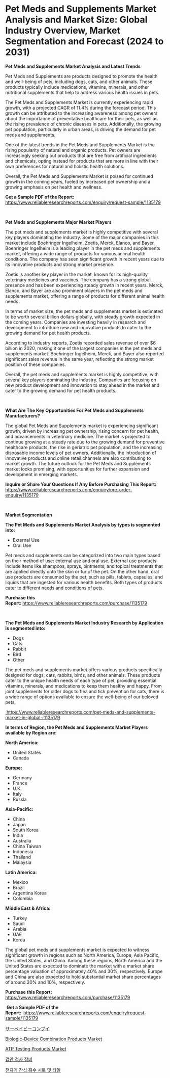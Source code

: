 <p><h1>Pet Meds and Supplements Market Analysis and Market Size: Global Industry Overview, Market Segmentation and Forecast (2024 to 2031)</h1></p><p><strong>Pet Meds and Supplements Market Analysis and Latest Trends</strong></p>
<p><p>Pet Meds and Supplements are products designed to promote the health and well-being of pets, including dogs, cats, and other animals. These products typically include medications, vitamins, minerals, and other nutritional supplements that help to address various health issues in pets.</p><p>The Pet Meds and Supplements Market is currently experiencing rapid growth, with a projected CAGR of 11.4% during the forecast period. This growth can be attributed to the increasing awareness among pet owners about the importance of preventative healthcare for their pets, as well as the rising prevalence of chronic diseases in pets. Additionally, the growing pet population, particularly in urban areas, is driving the demand for pet meds and supplements.</p><p>One of the latest trends in the Pet Meds and Supplements Market is the rising popularity of natural and organic products. Pet owners are increasingly seeking out products that are free from artificial ingredients and chemicals, opting instead for products that are more in line with their own preferences for natural and holistic health solutions.</p><p>Overall, the Pet Meds and Supplements Market is poised for continued growth in the coming years, fueled by increased pet ownership and a growing emphasis on pet health and wellness.</p></p>
<p><strong>Get a Sample PDF of the Report:&nbsp;</strong> <a href="https://www.reliableresearchreports.com/enquiry/request-sample/1135179">https://www.reliableresearchreports.com/enquiry/request-sample/1135179</a></p>
<p>&nbsp;</p>
<p><strong>Pet Meds and Supplements Major Market Players</strong></p>
<p><p>The pet meds and supplements market is highly competitive with several key players dominating the industry. Some of the major companies in this market include Boehringer Ingelheim, Zoetis, Merck, Elanco, and Bayer. Boehringer Ingelheim is a leading player in the pet meds and supplements market, offering a wide range of products for various animal health conditions. The company has seen significant growth in recent years due to its innovative products and strong market presence.</p><p>Zoetis is another key player in the market, known for its high-quality veterinary medicines and vaccines. The company has a strong global presence and has been experiencing steady growth in recent years. Merck, Elanco, and Bayer are also prominent players in the pet meds and supplements market, offering a range of products for different animal health needs.</p><p>In terms of market size, the pet meds and supplements market is estimated to be worth several billion dollars globally, with steady growth expected in the coming years. Companies are investing heavily in research and development to introduce new and innovative products to cater to the growing demand for pet health products.</p><p>According to industry reports, Zoetis recorded sales revenue of over $6 billion in 2020, making it one of the largest companies in the pet meds and supplements market. Boehringer Ingelheim, Merck, and Bayer also reported significant sales revenue in the same year, reflecting the strong market position of these companies.</p><p>Overall, the pet meds and supplements market is highly competitive, with several key players dominating the industry. Companies are focusing on new product development and innovation to stay ahead in the market and cater to the growing demand for pet health products.</p></p>
<p>&nbsp;</p>
<p><strong>What Are The Key Opportunities For Pet Meds and Supplements Manufacturers?</strong></p>
<p><p>The global Pet Meds and Supplements market is experiencing significant growth, driven by increasing pet ownership, rising concern for pet health, and advancements in veterinary medicine. The market is projected to continue growing at a steady rate due to the growing demand for preventive healthcare products, the rise in geriatric pet population, and the increasing disposable income levels of pet owners. Additionally, the introduction of innovative products and online retail channels are also contributing to market growth. The future outlook for the Pet Meds and Supplements market looks promising, with opportunities for further expansion and development in emerging markets.</p></p>
<p><strong>Inquire or Share Your Questions If Any Before Purchasing This Report:</strong> <a href="https://www.reliableresearchreports.com/enquiry/pre-order-enquiry/1135179">https://www.reliableresearchreports.com/enquiry/pre-order-enquiry/1135179</a></p>
<p>&nbsp;</p>
<p><strong>Market Segmentation</strong></p>
<p><strong>The Pet Meds and Supplements Market Analysis by types is segmented into:</strong></p>
<p><ul><li>External Use</li><li>Oral Use</li></ul></p>
<p><p>Pet meds and supplements can be categorized into two main types based on their method of use: external use and oral use. External use products include items like shampoos, sprays, ointments, and topical treatments that are applied directly onto the skin or fur of the pet. On the other hand, oral use products are consumed by the pet, such as pills, tablets, capsules, and liquids that are ingested for various health benefits. Both types of products cater to different needs and conditions of pets.</p></p>
<p><strong>Purchase this Report:&nbsp;</strong><a href="https://www.reliableresearchreports.com/purchase/1135179">https://www.reliableresearchreports.com/purchase/1135179</a></p>
<p>&nbsp;</p>
<p><strong>The Pet Meds and Supplements Market Industry Research by Application is segmented into:</strong></p>
<p><ul><li>Dogs</li><li>Cats</li><li>Rabbit</li><li>Bird</li><li>Other</li></ul></p>
<p><p>The pet meds and supplements market offers various products specifically designed for dogs, cats, rabbits, birds, and other animals. These products cater to the unique health needs of each type of pet, providing essential vitamins, minerals, and medications to keep them healthy and happy. From joint supplements for older dogs to flea and tick prevention for cats, there is a wide range of options available to ensure the well-being of our beloved pets.</p></p>
<p><a href="https://www.reliableresearchreports.com/pet-meds-and-supplements-market-in-global-r1135179">&nbsp;https://www.reliableresearchreports.com/pet-meds-and-supplements-market-in-global-r1135179</a></p>
<p><strong>In terms of Region, the Pet Meds and Supplements Market Players available by Region are:</strong></p>
<p>
    <p> <strong> North America: </strong>
        <ul>
            <li>United States</li>
            <li>Canada</li>
        </ul>
        </p> 
    <p> <strong> Europe: </strong>
        <ul>
            <li>Germany</li>
            <li>France</li>
            <li>U.K.</li>
            <li>Italy</li>
            <li>Russia</li>
        </ul>
        </p> 
    <p> <strong> Asia-Pacific: </strong>
        <ul>
            <li>China</li>
            <li>Japan</li>
            <li>South Korea</li>
            <li>India</li>
            <li>Australia</li>
            <li>China Taiwan</li>
            <li>Indonesia</li>
            <li>Thailand</li>
            <li>Malaysia</li>
        </ul>
        </p> 
    <p> <strong> Latin America: </strong>
        <ul>
            <li>Mexico</li>
            <li>Brazil</li>
            <li>Argentina Korea</li>
            <li>Colombia</li>
        </ul>
        </p> 
    <p> <strong> Middle East & Africa: </strong>
        <ul>
            <li>Turkey</li>
            <li>Saudi</li>
            <li>Arabia</li>
            <li>UAE</li>
            <li>Korea</li>
        </ul>
    </p>
    </p>
<p><p>The global pet meds and supplements market is expected to witness significant growth in regions such as North America, Europe, Asia Pacific, the United States, and China. Among these regions, North America and the United States are expected to dominate the market with a market share percentage valuation of approximately 40% and 30%, respectively. Europe and China are also expected to hold substantial market share percentages of around 20% and 10%, respectively.</p></p>
<p><strong>Purchase this Report: </strong><a href="https://www.reliableresearchreports.com/purchase/1135179">https://www.reliableresearchreports.com/purchase/1135179</a></p>
<p>&nbsp;<strong>Get a Sample PDF of the Report:&nbsp;&nbsp;</strong><a href="https://www.reliableresearchreports.com/enquiry/request-sample/1135179">https://www.reliableresearchreports.com/enquiry/request-sample/1135179</a></p>
<p><strong></strong></p>
<p><p><a href="https://github.com/Alenaieme/Market-Research-Report-List-1/blob/main/6475152106261.md">サーベイビーコンブイ</a></p><p><a href="https://github.com/brentleyjimmiealvaradoz4l1rea/Market-Research-Report-List-2/blob/main/biologic-device-combination-products-market.md">Biologic-Device Combination Products Market</a></p><p><a href="https://github.com/Angelnienowdseej3e45z3p8c/Market-Research-Report-List-2/blob/main/atp-testing-products-market.md">ATP Testing Products Market</a></p><p><a href="https://github.com/anton65482023/Market-Research-Report-List-1/blob/main/4702577100157.md">검안 검사 장비</a></p><p><a href="https://medium.com/@kennayundt/%EC%A0%84%EC%9E%90%ED%8C%8C-%EA%B0%84%EC%84%AD-%ED%9D%A1%EC%88%98-%EC%8B%9C%ED%8A%B8-%EB%B0%8F-%ED%83%80%EC%9D%BC-%EC%8B%9C%EC%9E%A5-%EA%B7%9C%EB%AA%A8-%EC%8B%9C%EC%9E%A5-%EC%A0%84%EB%A7%9D-%EB%B0%8F-%EC%8B%9C%EC%9E%A5-%EC%98%88%EC%B8%A1-2024-2031-267a2100d7e5">전자기 간섭 흡수 시트 및 타일</a></p></p>